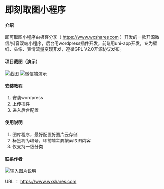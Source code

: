 # 即刻取图小程序

#### 介绍
即可取图小程序由极客分享（ https://www.wxshares.com ）开发的一款开源微信/抖音双端小程序，后台用wordpress插件开发，前端用uni-app开发，专为壁纸、头像、表情流量变现开发，遵循GPL V2.0开源协议发布。

#### 项目截图（演示）
![截图](https://cdn.wxshares.com/wp-content/uploads/2022/03/wxshares202203242039481648154388-haibaojikebox.jpg)
![微信端演示](https://cdn.wxshares.com/wp-content/uploads/2022/03/wxshares202203242041101648154470-gh_52b17959dca8_430jikebox.jpg)

#### 安装教程

1.  安装wordpress
2.  上传插件
3.  进入后台配置

#### 使用说明

1.  图库程序，最好配置好图片云存储
2.  标签视为编号，即前端主要搜索取图内容
3.  仅支持一级分类

#### 联系作者
![输入图片说明](https://aiphoto-1251399177.cos.ap-guangzhou.myqcloud.com/jikedoc/grwx.png)

URL ： https://www.wxshares.com
